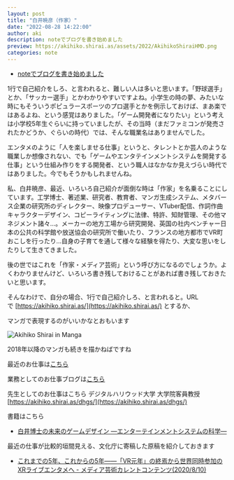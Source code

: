 ```yaml
---
layout: post
title: "白井暁彦（作家）"
date: "2022-08-28 14:22:00"
author: aki
description: noteでブログを書き始めました
preview: https://akihiko.shirai.as/assets/2022/AkihikoShiraiHMD.png
categories: note
---
```


 - [noteでブログを書き始めました](https://note.com/o_ob/n/nc0c6f487161e)


1行で自己紹介をしろ、と言われると、難しい人は多いと思います。「野球選手」とか、「サッカー選手」とかわかりやすいですよね。小学生の時の夢、みたいな時にもそういうポピュラースポーツのプロ選手とかを例示しておけば、まあ楽ではあるよね、という感覚はありました。「ゲーム開発者になりたい」という考えは小学校5年生ぐらいに持っていましたが、その当時（まだファミコンが発売されたかどうか、ぐらいの時代）では、そんな職業名はありませんでした。

エンタメのように「人を楽しませる仕事」というと、タレントとか芸人のような職業しか想像されない、でも「ゲームやエンタテインメントシステムを開発する仕事」という仕組み作りをする開発者、という職人はなかなか見えづらい時代ではありました。今でもそうかもしれませんね。

私、白井暁彦、最近、いろいろ自己紹介が面倒な時は「作家」を名乗ることにしています。工学博士、著述業、研究者、教育者、マンガ生成システム、メタバース企業の研究所のディレクター、映像プロデューサー、VTuber配信、作詞作曲キャラクターデザイン、コピーライティングに法律、特許、知財管理、その他マネジメント諸々…。メーカーの地方工場から研究開発、英国の社内ベンチャー日本の公共の科学館や放送協会の研究所で働いたり、フランスの地方都市でVR町おこしを行ったり…自身の子育てを通して様々な経験を得たり、大変な思いをしたりして生きてきました。

後の世ではこれを「作家・メディア芸術」という呼び方になるのでしょうか。よくわかりませんけど、いろいろ書き残しておけることがあれば書き残しておきたいと思います。

そんなわけで、自分の場合、1行で自己紹介しろ、と言われると。URLで [https://akihiko.shirai.as/](https://akihiko.shirai.as/) とするか、

マンガで表現するのがいいかなとおもいます

![Akihiko Shirai in Manga](https://akihiko.shirai.as/assets/2022/AkihikoShiraiManga.png "Akihiko Shirai in Manga")

2018年以降のマンガも続きを描かねばですね

最近のお仕事は[こちら](https://vr.gree.net/lab/)

業務としてのお仕事ブログは[こちら](https://note.com/reality_eng/m/m394ac85738b5)

先生としてのお仕事はこちら デジタルハリウッド大学 大学院客員教授 [https://akihiko.shirai.as/dhgs/](https://akihiko.shirai.as/dhgs/)

書籍はこちら

 - [白井博士の未来のゲームデザイン ―エンターテインメントシステムの科学―](https://bit.ly/mirainogame)

最近の仕事が比較的垣間見える、文化庁に寄稿した原稿を紹介しておきます

 - [これまでの5年、これからの5年――「VR元年」の終焉から世界同時参加のXRライブエンタメへ - メディア芸術カレントコンテンツ(2020/8/10)](https://mediag.bunka.go.jp/article/article-16853/)


